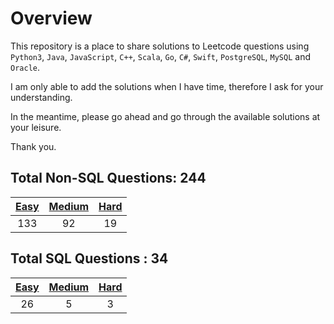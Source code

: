 # Overview

This repository is a place to share solutions to Leetcode questions using `Python3`, `Java`, `JavaScript`, `C++`, `Scala`, `Go`, `C#`, `Swift`, `PostgreSQL`, `MySQL` and `Oracle`.

I am only able to add the solutions when I have time, therefore I ask for your understanding.

In the meantime, please go ahead and go through the available solutions at your leisure.

Thank you.


## Total Non-SQL Questions: 244

| [Easy](https://github.com/ezryn-zaharoff/leetcode-solutions/tree/master/01-easy) | [Medium](https://github.com/ezryn-zaharoff/leetcode-solutions/tree/master/02-medium) | [Hard](https://github.com/ezryn-zaharoff/leetcode-solutions/tree/master/03-hard) |
|:-----:|:------:|:----:|
|  133  |   92   |  19  |


## Total SQL Questions : 34

| [Easy](https://github.com/ezryn-zaharoff/leetcode-solutions/tree/master/sql/01-sql-easy) | [Medium](https://github.com/ezryn-zaharoff/leetcode-solutions/tree/master/sql/02-sql-medium) | [Hard](https://github.com/ezryn-zaharoff/leetcode-solutions/tree/master/sql/03-sql-hard) |
|:----:|:------:|:----:|
|  26  |    5   |   3  |
